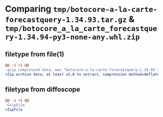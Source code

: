# Comparing `tmp/botocore-a-la-carte-forecastquery-1.34.93.tar.gz` & `tmp/botocore_a_la_carte_forecastquery-1.34.94-py3-none-any.whl.zip`

## filetype from file(1)

```diff
@@ -1 +1 @@
-gzip compressed data, was "botocore-a-la-carte-forecastquery-1.34.93.tar", last modified: Sat Apr 27 01:00:47 2024, max compression
+Zip archive data, at least v2.0 to extract, compression method=deflate
```

## filetype from diffoscope

```diff
@@ -1 +1 @@
-GzipFile
+ZipFile
```

